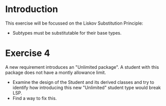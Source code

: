 # Introduction

This exercise will be focussed on the Liskov Substitution Principle:
- Subtypes must be substitutable for their base types.

# Exercise 4
A new requirement introduces an "Unlimited package". A student with this package does not have a montly allowance limit.

- Examine the design of the Student and its derived classes and try to identify how introducing this new "Unlimited" student type would break LSP.
- Find a way to fix this.
